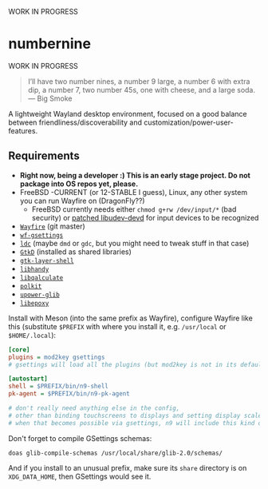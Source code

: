 WORK IN PROGRESS

# numbernine

WORK IN PROGRESS

> I’ll have two number nines, a number 9 large, a number 6 with extra dip, a number 7, two number 45s, one with cheese, and a large soda.   
> — Big Smoke

A lightweight Wayland desktop environment,
focused on a good balance between friendliness/discoverability and customization/power-user-features.

## Requirements

- **Right now, being a developer :) This is an early stage project. Do not package into OS repos yet, please.**
- FreeBSD -CURRENT (or 12-STABLE I guess), Linux, any other system you can run Wayfire on (DragonFly??)
	- FreeBSD currently needs either `chmod g+rw /dev/input/*` (bad security) or [patched libudev-devd](https://github.com/FreeBSDDesktop/libudev-devd/pull/8) for input devices to be recognized
- [`Wayfire`](https://github.com/WayfireWM/wayfire) (git master)
- [`wf-gsettings`](https://github.com/myfreeweb/wf-gsettings)
- [`ldc`](https://github.com/ldc-developers/ldc) (maybe `dmd` or `gdc`, but you might need to tweak stuff in that case)
- [`GtkD`](https://github.com/gtkd-developers/GtkD) (installed as shared libraries)
- [`gtk-layer-shell`](https://github.com/wmww/gtk-layer-shell)
- [`libhandy`](https://source.puri.sm/Librem5/libhandy)
- [`libqalculate`](https://github.com/Qalculate/libqalculate)
- [`polkit`](https://gitlab.freedesktop.org/polkit/polkit)
- [`upower-glib`](https://gitlab.freedesktop.org/upower/upower)
- [`libepoxy`](https://github.com/anholt/libepoxy)

Install with Meson (into the same prefix as Wayfire), configure Wayfire like this (substitute `$PREFIX` with where you install it, e.g. `/usr/local` or `$HOME/.local`):

```ini
[core]
plugins = mod2key gsettings
# gsettings will load all the plugins (but mod2key is not in its defaults..)

[autostart]
shell = $PREFIX/bin/n9-shell
pk-agent = $PREFIX/bin/n9-pk-agent

# don't really need anything else in the config,
# other than binding touchscreens to displays and setting display scales.
# when that becomes possible via gsettings, n9 will include this kind of config
```

Don't forget to compile GSettings schemas:

```
doas glib-compile-schemas /usr/local/share/glib-2.0/schemas/
```

And if you install to an unusual prefix, make sure its `share` directory is on `XDG_DATA_HOME`, then GSettings would see it.
